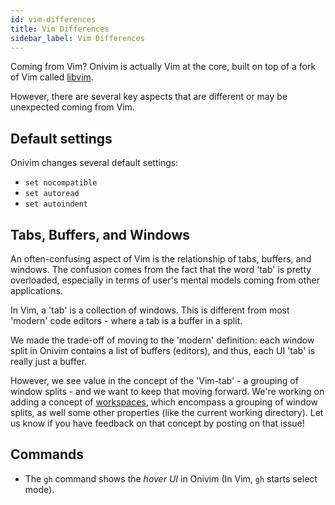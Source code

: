 ```yaml
---
id: vim-differences
title: Vim Differences
sidebar_label: Vim Differences
---
```


Coming from Vim? Onivim is actually Vim at the core, built on top of a fork of Vim called [libvim](https://github.com/onivim/libvim).

However, there are several key aspects that are different or may be unexpected coming from Vim.

## Default settings

Onivim changes several default settings:

- `set nocompatible`
- `set autoread`
- `set autoindent`

## Tabs, Buffers, and Windows

An often-confusing aspect of Vim is the relationship of tabs, buffers, and windows. The confusion comes from the fact that the word 'tab' is pretty overloaded, especially in terms of user's mental models coming from other applications.

In Vim, a 'tab' is a collection of windows. This is different from most 'modern' code editors - where a tab is a buffer in a split.

We made the trade-off of moving to the 'modern' definition: each window split in Onivim contains a list of buffers (editors), and thus, each UI 'tab' is really just a buffer.

However, we see value in the concept of the 'Vim-tab' - a grouping of window splits - and we want to keep that moving forward. We're working on adding a concept of [workspaces](https://github.com/onivim/oni2/issues/440), which encompass a grouping of window splits, as well some other properties (like the current working directory). Let us know if you have feedback on that concept by posting on that issue!

## Commands

- The `gh` command shows the _hover UI_ in Onivim (In Vim, `gh` starts select mode).


